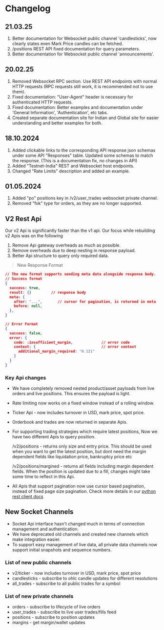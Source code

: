 # Changelog

## 21.03.25
1. Better documentation for Websocket public channel 'candlesticks', now clearly states even Mark Price candles can be fetched.
2. /positions REST API fixed documentation for query parameters.
3. Better documentation for Websocket public channel 'announcements'.


## 20.02.25
1. Removed Websocket RPC section. Use REST API endpoints with normal HTTP requests (RPC requests still work, it is recommended not to use them).
2. Fixed documentation: "User-Agent" header is necessary for authenticated HTTP requests.
3. Fixed documentation: Better examples and documentation under 'General Information', 'Authentication', etc tabs.
4. Created separate documentation site for Indian and Global site for easier understanding and better examples for both.


## 18.10.2024
1. Added clickable links to the corresponding API response json schemas under some API "Responses" table. Updated some schemas to match the response. (This is a documentation fix, no changes in API)
2. Added "Testnet-India" REST and Websocket host endpoints.
3. Changed "Rate Limits" description and added an example.


## 01.05.2024
1. Added "po" positions key in /v2/user_trades websocket private channel.
2. Removed "fok" type for orders, as they are no longer supported.


## V2 Rest Api
Our v2 Api is significantly faster than the v1 api. Our focus while rebuilding v2 Apis was on the following

1. Remove Api gateway overheads as much as possible.
2. Remove overheads due to deep nesting in response payload.
3. Better Api structure to query only required data.

> New Response Format

```json
// The new format supports sending meta data alongside response body. 
// Success format
{
  success: true,
  result: {}         // response body
  meta: {
    after: "...",       // cursor for pagination, is returned in meta
    before: null,
  },
}

// Error Format
{
  success: false,
  error: {
    code: :insufficient_margin,             // error code
    context: {                              // error context
      additional_margin_required: "0.121"
    }
  }
}
```

### Key Api changes
- We have completely removed nested product/asset payloads from live orders and live positions. This ensures the payload is light.
- Rate limiting now works on a fixed window instead of a rolling window.
- Ticker Api - now includes turnover in USD, mark price, spot price.
- Orderbook and trades are now returned in separate Apis.
- For supporting trading strategies which require latest positions, Now we have two different Apis to query position. 
  
  /v2/positions - returns only size and entry price. This should be used when you want to get the latest position, but dont need the margin dependent fields like liquidation price, bankruptcy price etc

  /v2/positions/margined - returns all fields including margin dependent fields. When the position is updated due to a fill, changes might take some time to reflect in this Api.

- All Apis that support pagination now use cursor based pagination, instead of fixed page size pagination. Check more details in our [python rest client docs](https://github.com/delta-exchange/python-rest-client)


## New Socket Channels
- Socket Api interface hasn't changed much in terms of connection management and authentication. 
- We have deprecated old channels and created new channels which make integration easier. 
- To support easy management of live data, all private data channels now support initial snapshots and sequence numbers.

### List of new public channels
- v2/ticker - now includes turnover in USD, mark price, spot price
- candlesticks - subscribe to ohlc candle updates for different resolutions
- all_trades - subscribe to all public trades for a symbol

### List of new private channels
- orders - subscribe to lifecycle of live orders
- user_trades - subscribe to live user trades/fills feed
- positions - subscribe to position updates
- margins - get margin/wallet updates